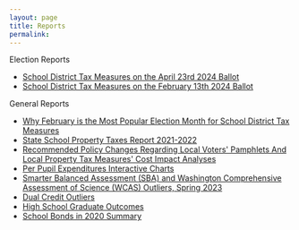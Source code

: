 ```yaml
---
layout: page
title: Reports
permalink:
---
```


Election Reports
- [School District Tax Measures on the April 23rd 2024 Ballot](report_levies_20240423)
- [School District Tax Measures on the February 13th 2024 Ballot](report_levies_20240213)

General Reports
- [Why February is the Most Popular Election Month for School District Tax Measures](report_election_month)
- [State School Property Taxes Report 2021-2022](report_state_school_taxes_2021-2022)
- [Recommended Policy Changes Regarding Local Voters' Pamphlets And Local Property Tax Measures' Cost Impact Analyses](report_levies_recommended_policy_changes)
- [Per Pupil Expenditures Interactive Charts](per_pupil_expenditures_list)
- [Smarter Balanced Assessment (SBA) and Washington Comprehensive Assessment of Science (WCAS) Outliers, Spring 2023](sba_outliers)
- [Dual Credit Outliers](report_dual_credit_outliers)
- [High School Graduate Outcomes](report_erdc)
- [School Bonds in 2020 Summary](report_bonds)



